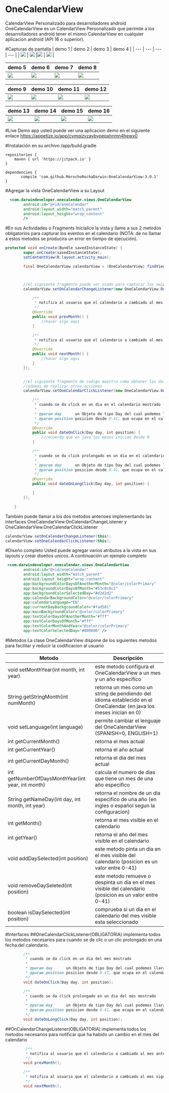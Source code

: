 # OneCalendarView
CalendarView Personalizado para desarrolladores android
OneCalendarView es un CalendarView Personalizado que perimite a los desarrolladores android tener el mismo CalendarView en cualquier aplicacion android (API 16 o superior).

#Capturas de pantalla
| demo 1 | demo 2 | demo 3 | demo 4 | 
| --- | --- | --- | --- |
| ![](https://cloud.githubusercontent.com/assets/15864336/23593785/7f9fc8f6-01e1-11e7-909f-c19f0829dded.png) | ![](https://cloud.githubusercontent.com/assets/15864336/23593786/7fa0c33c-01e1-11e7-974a-2122ca46d21b.png)  |![](https://cloud.githubusercontent.com/assets/15864336/23593788/7fa2180e-01e1-11e7-8121-f0424c386bd6.png) | ![](https://cloud.githubusercontent.com/assets/15864336/23593788/7fa2180e-01e1-11e7-8121-f0424c386bd6.png)  |

| demo 5 | demo 6 | demo 7 | demo 8 | 
| --- | --- | --- | --- |
| ![](https://cloud.githubusercontent.com/assets/15864336/23593789/7fa2303c-01e1-11e7-982d-af65d724dc41.png) | ![](https://cloud.githubusercontent.com/assets/15864336/23593790/7fb428c8-01e1-11e7-9201-bf9e5a7ba9e6.png)  |![](https://cloud.githubusercontent.com/assets/15864336/23593791/7fb5b90e-01e1-11e7-9d8f-ea5e0a614f64.png) | ![](https://cloud.githubusercontent.com/assets/15864336/23593792/7fb6f5bc-01e1-11e7-95af-1191d1ccbc68.png)  |

| demo 9 | demo 10 | demo 11 | demo 12 | 
| --- | --- | --- | --- |
| ![](https://cloud.githubusercontent.com/assets/15864336/23593793/7fb78d10-01e1-11e7-8bf1-36c57f2f515d.png) | ![](https://cloud.githubusercontent.com/assets/15864336/23593795/7fb8c31a-01e1-11e7-837d-fa828ce0c9d4.png)  |![](https://cloud.githubusercontent.com/assets/15864336/23593794/7fb88dc8-01e1-11e7-8b23-76b4da4cb523.png) | ![](https://cloud.githubusercontent.com/assets/15864336/23593796/7fc8f348-01e1-11e7-90e0-27a9eeaf3f5d.png)  |

| demo 13 | demo 14 | demo 15 | demo 16 | 
| --- | --- | --- | --- |
| ![](https://cloud.githubusercontent.com/assets/15864336/23593799/7fcdcab2-01e1-11e7-80c8-e5da3aa210a1.png) | ![](https://cloud.githubusercontent.com/assets/15864336/23593797/7fcc27b6-01e1-11e7-82b4-53f0a7d63671.png)  |![](https://cloud.githubusercontent.com/assets/15864336/23593798/7fcdbffe-01e1-11e7-980e-443a4673d949.png) | ![](https://cloud.githubusercontent.com/assets/15864336/23593796/7fc8f348-01e1-11e7-90e0-27a9eeaf3f5d.png)  |

#Live Demo app
usted puede ver una aplicacion demo en el siguiente enlace https://appetize.io/app/cymqjzvzaybypepxhnmn4hewx0

#Instalación
en su archivo /app/build.gradle
```
repositories {
    maven { url 'https://jitpack.io' }
}

dependencies {
       compile 'com.github.MorochoRochaDarwin:OneCalendarView:3.0.1'
}
```

#Agregar la vista OneCalendarView a su Layout
```xml
  <com.darwindeveloper.onecalendar.views.OneCalendarView
        android:id="@+id/oneCalendar"
        android:layout_width="match_parent"
        android:layout_height="wrap_content"
        />
```
#En sus Actividades o Fragments
Inicialice la vista y llame a sus 2 metodos obligatorios para capturar los eventos en el calendario (NOTA: de no llamar a estos metodos se producira un error en tiempo de ejecución).

```java
protected void onCreate(Bundle savedInstanceState) {
        super.onCreate(savedInstanceState);
        setContentView(R.layout.activity_main);

        final OneCalendarView calendarView = (OneCalendarView) findViewById(R.id.oneCalendar);



        //el siguiente fragmento puede ser usado para capturar los swipes en el calendar
        calendarView.setOnCalendarChangeListener(new OneCalendarView.OnCalendarChangeListener() {

            /**
             * notifica al usuario que el calendario a cambiado al mes anterior
             */
            @Override
            public void prevMonth() {
                //hacer algo aqui
            }

            /**
             * notifica al usuario que el calendario a cambiado al mes siguiente
             */
            @Override
            public void nextMonth() {
                //hacer algo aqui
            }
        });


        //el siguiente fragmento de codigo muestra como obtener los datos de un dia en el calendario
        //ademas de realizar otras acciones
        calendarView.setOneCalendarClickListener(new OneCalendarView.OneCalendarClickListener() {

            /**
             * cuando se da click en un dia en el calendario mostrado
             *
             * @param day      un Objeto de tipo Day del cual podemos llara a su metodo getDate() para recuperar una fecha
             * @param position posicion desde 0-41, que ocupa en el calendario actual
             */
            @Override
            public void dateOnClick(Day day, int position) {
                //recuerde que en java los meses inician desde 0
            }

            /**
             * cuando se da click prolongado en un dia en el calendario mostrado
             *
             * @param day      un Objeto de tipo Day del cual podemos llara a su metodo getDate() para recuperar una fecha
             * @param position posicion desde 0-41, que ocupa en el calendario actual
             */
            @Override
            public void dateOnLongClick(Day day, int position) {

            }
        });

    }
```

También puede llamar a los dos metodos anterioes implementando las interfaces OneCalendarView.OnCalendarChangeListener y OneCalendarView.OneCalendarClickListener
```java
calendarView.setOnCalendarChangeListener(this);
calendarView.setOneCalendarClickListener(this); 
```

#Diseño completo
Usted puede agregar varios atributos a la vista en sus layouts y crear diseños unicos. A continuación un ejemplo completo
```xml
 <com.darwindeveloper.onecalendar.views.OneCalendarView
        android:id="@+id/oneCalendar"
        android:layout_width="match_parent"
        android:layout_height="wrap_content"
        app:backgroundColorDaysOfAnotherMonth="@color/colorPrimary"
        app:backgroundColorDaysOfMonth="#53c0c0c1"
        app:backgroundColorSelectedDay="#d2d2d2"
        app:calendarBackgroundColor="@color/colorPrimary"
        app:calendarLanguage="EN"
        app:currentDayBackgroundColor="#fad501"
        app:mainBackgroundColor="@color/colorPrimary"
        app:textColorDaysOfAnotherMonth="#fff"
        app:textColorDaysOfMonth="#fff"
        app:textColorMonthAndYear="@color/colorPrimary"
        app:textColorSelectedDay="#000000" />
```

#Metodos
La clase OneCalendarView dispone de los siguientes metodos para facilitar y reducir la codificacion al usuario

| Metodo | Descripción |
| --- | --- |
| void setMonthYear(int month, int year) | este metodo configura el OneCalendarView a un mes y un año especifico |
| String getStringMonth(int numMonth) | retorna un mes como un string de pendiendo del idioma establecido en el OneCalendar (en java los meses inician en 0) |
| void setLanguage(int language) | permite cambiar el lenguaje del OneCalendarView (SPANISH=0, ENGLISH=1) |
| int getCurrentMonth() | retorna el mes actual |
| int getCurrentYear() | retorna el año actual |
| int getCurrentDayMonth() | retorna el dia del mes actual |
| int getNumberOfDaysMonthYear(int year, int month) | calcula el numero de dias que tiene un mes de una año especifico |
| String getNameDay(int day, int month, int year) | retorna el nombre de un dia especifico de una año (en ingles o español segun la configuracion) |
| int getMonth() | retorna el mes visible en el calendario |
| int getYear() | retorna el año del mes visible en el calendario |
| void addDaySelected(int position) | este metodo pinta un dia en el mes visible del calendario  (posicion es un valor entre 0-41) |
| void removeDaySeleted(int position) | este metodo remueve o despinta un dia en el mes visible del calendario (posicion es un valor entre 0-41) |
| boolean isDaySelected(int position) | comprueba si un dia en el calendario del mes visible esta seleccionado |

#Interfaces
##OneCalendarClickListener(OBLIGATORIA) implementa todos los metodos necesarios para cuando se de clic o un clic prolongado en una fecha del calendario.
```java
        /**
         * cuando se da click en un dia del mes mostrado
         *
         * @param day      un Objeto de tipo Day del cual podemos llara a su metodo getDate() para recuperar una fecha
         * @param position posicion desde 0-41, que ocupa en el calendario actual
         */
        void dateOnClick(Day day, int position);

        /**
         * cuando se da click prolongado en un dia del mes mostrado
         *
         * @param day      un Objeto de tipo Day del cual podemos llara a su metodo getDate() para recuperar una fecha
         * @param position posicion desde 0-41, que ocupa en el calendario actual
         */
        void dateOnLongClick(Day day, int position);
```
##OnCalendarChangeListener(OBLIGATORIA) implementa todos los metodos necesarios para notificar que ha habido un cambio en el mes del calendario
```java
         /**
         * notifica al usuario que el calendario a cambiado al mes anterior
         */
        void prevMonth();

        /**
         * notifica al usuario que el calendario a cambiado al mes siguiente
         */
        void nextMonth();
```


